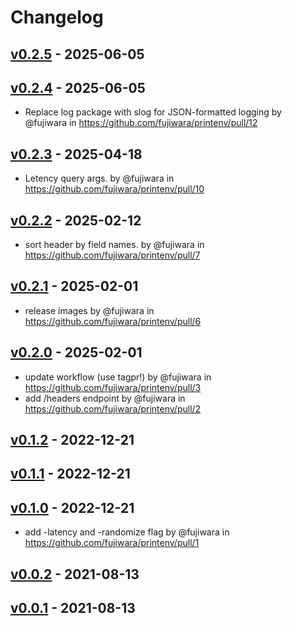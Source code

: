 # Changelog

## [v0.2.5](https://github.com/fujiwara/printenv/compare/v0.2.4...v0.2.5) - 2025-06-05

## [v0.2.4](https://github.com/fujiwara/printenv/compare/v0.2.3...v0.2.4) - 2025-06-05
- Replace log package with slog for JSON-formatted logging by @fujiwara in https://github.com/fujiwara/printenv/pull/12

## [v0.2.3](https://github.com/fujiwara/printenv/compare/v0.2.2...v0.2.3) - 2025-04-18
- Letency query args. by @fujiwara in https://github.com/fujiwara/printenv/pull/10

## [v0.2.2](https://github.com/fujiwara/printenv/compare/v0.2.1...v0.2.2) - 2025-02-12
- sort header by field names. by @fujiwara in https://github.com/fujiwara/printenv/pull/7

## [v0.2.1](https://github.com/fujiwara/printenv/compare/v0.2.0...v0.2.1) - 2025-02-01
- release images by @fujiwara in https://github.com/fujiwara/printenv/pull/6

## [v0.2.0](https://github.com/fujiwara/printenv/compare/v0.1.2...v0.2.0) - 2025-02-01
- update workflow (use tagpr!) by @fujiwara in https://github.com/fujiwara/printenv/pull/3
- add /headers endpoint by @fujiwara in https://github.com/fujiwara/printenv/pull/2

## [v0.1.2](https://github.com/fujiwara/printenv/compare/v0.1.1...v0.1.2) - 2022-12-21

## [v0.1.1](https://github.com/fujiwara/printenv/compare/v0.1.0...v0.1.1) - 2022-12-21

## [v0.1.0](https://github.com/fujiwara/printenv/compare/v0.0.2...v0.1.0) - 2022-12-21
- add -latency and -randomize flag by @fujiwara in https://github.com/fujiwara/printenv/pull/1

## [v0.0.2](https://github.com/fujiwara/printenv/compare/v0.0.1...v0.0.2) - 2021-08-13

## [v0.0.1](https://github.com/fujiwara/printenv/commits/v0.0.1) - 2021-08-13
